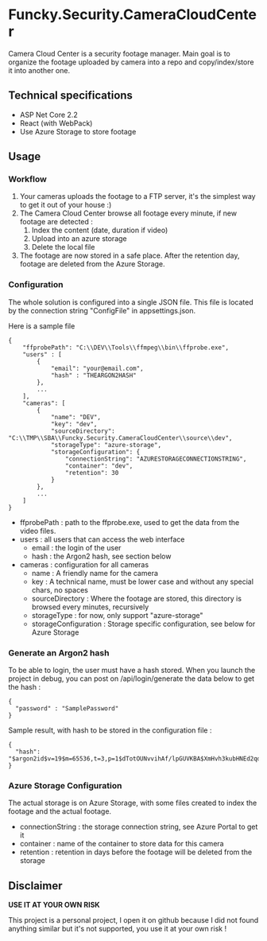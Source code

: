 # Funcky.Security.CameraCloudCenter
Camera Cloud Center is a security footage manager.
Main goal is to organize the footage uploaded by camera into a repo and copy/index/store it into another one.

## Technical specifications

- ASP Net Core 2.2
- React (with WebPack)
- Use Azure Storage to store footage

## Usage

### Workflow

1. Your cameras uploads the footage to a FTP server, it's the simplest way to get it out of your house :)
2. The Camera Cloud Center browse all footage every minute, if new footage are detected :
    1. Index the content (date, duration if video)
    2. Upload into an azure storage
    3. Delete the local file
3. The footage are now stored in a safe place. After the retention day, footage are deleted from the Azure Storage.

### Configuration

The whole solution is configured into a single JSON file.
This file is located by the connection string "ConfigFile" in appsettings.json.

Here is a sample file

```
{
    "ffprobePath": "C:\\DEV\\Tools\\ffmpeg\\bin\\ffprobe.exe",
    "users" : [
        {
            "email": "your@email.com",
            "hash" : "THEARGON2HASH"
        },
        ...
    ],
    "cameras": [
        {
            "name": "DEV",
            "key": "dev",
            "sourceDirectory": "C:\\TMP\\SBA\\Funcky.Security.CameraCloudCenter\\source\\dev",
            "storageType": "azure-storage",
            "storageConfiguration": {
                "connectionString": "AZURESTORAGECONNECTIONSTRING",
                "container": "dev",
                "retention": 30
            }
        },
        ...
    ]
}
```

- ffprobePath : path to the ffprobe.exe, used to get the data from the video files.
- users : all users that can access the web interface
    + email : the login of the user
    + hash : the Argon2 hash, see section below
- cameras : configuration for all cameras
    + name : A friendly name for the camera
    + key : A technical name, must be lower case and without any special chars, no spaces
    + sourceDirectory : Where the footage are stored, this directory is browsed every minutes, recursively
    + storageType : for now, only support "azure-storage"
    + storageConfiguration : Storage specific configuration, see below for Azure Storage
    
### Generate an Argon2 hash

To be able to login, the user must have a hash stored. When you launch the project in debug, you can post on
/api/login/generate the data below to get the hash :

```
{
  "password" : "SamplePassword"
}
```

Sample result, with hash to be stored in the configuration file :

```
{
  "hash": "$argon2id$v=19$m=65536,t=3,p=1$dTotOUNvvihAf/lpGUVKBA$XmHvh3kubHNEd2qdFpBFKIE6J2WktuaK7OD0O0NT2Go"
}
```

### Azure Storage Configuration

The actual storage is on Azure Storage, with some files created to index the footage and the actual footage.

- connectionString : the storage connection string, see Azure Portal to get it
- container : name of the container to store data for this camera
- retention : retention in days before the footage will be deleted from the storage

## Disclaimer
**USE IT AT YOUR OWN RISK**

This project is a personal project, I open it on github because I did not found anything similar but it's not supported,
you use it at your own risk !